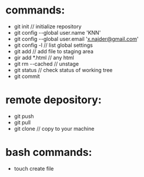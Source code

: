 # commands:

- git init // initialize repository
- git config --global user.name 'KNN'
- git config --global user.email 'x.najder@gmail.com'
- git config -l // list global settings
- git add <file> // add file to staging area
- gir add *.html // any html
- git rm --cached <file>  // unstage
- git status // check status of working tree
- git commit 


# remote depository:

- git push
- git pull
- git clone // copy to your machine



# bash commands:

- touch <file> create file
